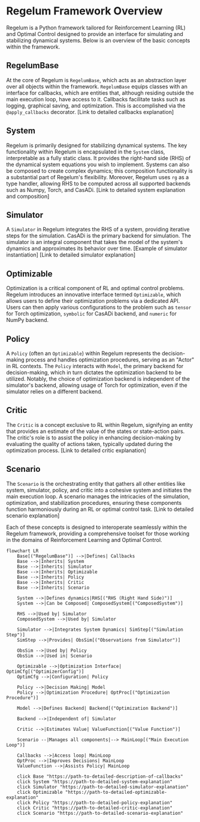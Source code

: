 # Regelum Framework Overview

Regelum is a Python framework tailored for Reinforcement Learning (RL) and Optimal Control designed to provide an interface for simulating and stabilizing dynamical systems. Below is an overview of the basic concepts within the framework.

## RegelumBase

At the core of Regelum is `RegelumBase`, which acts as an abstraction layer over all objects within the framework. `RegelumBase` equips classes with an interface for callbacks, which are entities that, although residing outside the main execution loop, have access to it. Callbacks facilitate tasks such as logging, graphical saving, and optimization. This is accomplished via the `@apply_callbacks` decorator. [Link to detailed callbacks explanation]

## System

Regelum is primarily designed for stabilizing dynamical systems. The key functionality within Regelum is encapsulated in the `System` class, interpretable as a fully static class. It provides the right-hand side (RHS) of the dynamical system equations you wish to implement. Systems can also be composed to create complex dynamics; this composition functionality is a substantial part of Regelum's flexibility. Moreover, Regelum uses `rg` as a type handler, allowing RHS to be computed across all supported backends such as Numpy, Torch, and CasADi. [Link to detailed system explanation and composition]

## Simulator

A `Simulator` in Regelum integrates the RHS of a system, providing iterative steps for the simulation. CasADi is the primary backend for simulation. The simulator is an integral component that takes the model of the system's dynamics and approximates its behavior over time. [Example of simulator instantiation] [Link to detailed simulator explanation]

## Optimizable

Optimization is a critical component of RL and optimal control problems. Regelum introduces an innovative interface termed `Optimizable`, which allows users to define their optimization problems via a dedicated API. Users can then apply various configurations to the problem such as `tensor` for Torch optimization, `symbolic` for CasADi backend, and `numeric` for NumPy backend.

## Policy

A `Policy` (often an `Optimizable`) within Regelum represents the decision-making process and handles optimization procedures, serving as an "Actor" in RL contexts. The `Policy` interacts with `Model`, the primary backend for decision-making, which in turn dictates the optimization backend to be utilized. Notably, the choice of optimization backend is independent of the simulator's backend, allowing usage of Torch for optimization, even if the simulator relies on a different backend.

## Critic

The `Critic` is a concept exclusive to RL within Regelum, signifying an entity that provides an estimate of the value of the states or state-action pairs. The critic's role is to assist the policy in enhancing decision-making by evaluating the quality of actions taken, typically updated during the optimization process. [Link to detailed critic explanation]

## Scenario

The `Scenario` is the orchestrating entity that gathers all other entities like system, simulator, policy, and critic into a cohesive system and initiates the main execution loop. A scenario manages the intricacies of the simulation, optimization, and stabilization procedures, ensuring these components function harmoniously during an RL or optimal control task. [Link to detailed scenario explanation]

Each of these concepts is designed to interoperate seamlessly within the Regelum framework, providing a comprehensive toolset for those working in the domains of Reinforcement Learning and Optimal Control.


```mermaid
flowchart LR
    Base[("RegelumBase")] -->|Defines| Callbacks
    Base -->|Inherits| System
    Base -->|Inherits| Simulator
    Base -->|Inherits| Optimizable
    Base -->|Inherits| Policy
    Base -->|Inherits| Critic
    Base -->|Inherits| Scenario

    System -->|Defines dynamics|RHS[("RHS (Right Hand Side)")]
    System -->|Can be Composed| ComposedSystem[("ComposedSystem")]

    RHS -->|Used by| Simulator
    ComposedSystem -->|Used by| Simulator

    Simulator -->|Integrates System Dynamics| SimStep[("Simulation Step")]
    SimStep -->|Provides| ObsSim[("Observations from Simulator")]

    ObsSim -->|Used by| Policy
    ObsSim -->|Used in| Scenario

    Optimizable -->|Optimization Interface| OptimCfg[("OptimizerConfig")]
    OptimCfg -->|Configuration| Policy

    Policy -->|Decision Making| Model
    Policy -->|Optimization Procedure| OptProc[("Optimization Procedure")]

    Model -->|Defines Backend| Backend[("Optimization Backend")]

    Backend -->|Independent of| Simulator

    Critic -->|Estimates Value| ValueFunction[("Value Function")]

    Scenario --|Manages all components|--> MainLoop[("Main Execution Loop")]

    Callbacks -->|Access loop| MainLoop
    OptProc -->|Improves Decisions| MainLoop
    ValueFunction -->|Assists Policy| MainLoop

    click Base "https://path-to-detailed-description-of-callbacks"
    click System "https://path-to-detailed-system-explanation"
    click Simulator "https://path-to-detailed-simulator-explanation"
    click Optimizable "https://path-to-detailed-optimizable-explanation"
    click Policy "https://path-to-detailed-policy-explanation"
    click Critic "https://path-to-detailed-critic-explanation"
    click Scenario "https://path-to-detailed-scenario-explanation"
```
